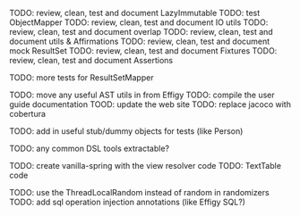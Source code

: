 
TODO: review, clean, test and document LazyImmutable
TODO: test ObjectMapper
TODO: review, clean, test and document IO utils
TODO: review, clean, test and document overlap
TODO: review, clean, test and document utils & Affirmations
TODO: review, clean, test and document mock ResultSet
TODO: review, clean, test and document Fixtures
TODO: review, clean, test and document Assertions

TODO: more tests for ResultSetMapper

TODO: move any useful AST utils in from Effigy
TODO: compile the user guide documentation
TOOD: update the web site
TODO: replace jacoco with cobertura

TODO: add in useful stub/dummy objects for tests (like Person)

TODO: any common DSL tools extractable?

TODO: create vanilla-spring with the view resolver code
TODO: TextTable code

TODO: use the ThreadLocalRandom instead of random in randomizers
TODO: add sql operation injection annotations (like Effigy SQL?)